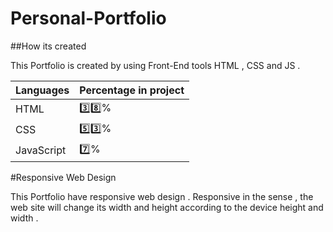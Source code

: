 # Personal-Portfolio

##How its created

This Portfolio is created by using Front-End tools HTML , CSS and JS .

| Languages | Percentage in project |
| ------- | ------------------ |
| HTML    |  3️⃣8️⃣%|
| CSS  | 5️⃣3️⃣%|
| JavaScript | 7️⃣% |

#Responsive Web Design 

This Portfolio have responsive web design . Responsive in the sense , the web site will change its width and height according to the device height and width .

